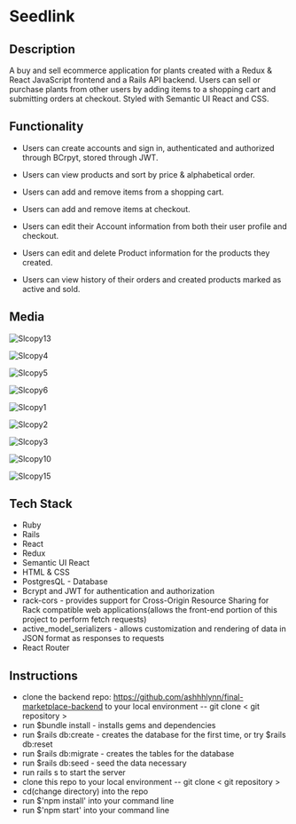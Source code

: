 # Seedlink 

## Description
  
A buy and sell ecommerce application for plants created with a Redux & React JavaScript frontend and a Rails API backend. Users can sell or purchase plants from other users by adding items to a shopping cart and submitting orders at checkout. Styled with Semantic UI React and CSS. 
  
## Functionality

- Users can create accounts and sign in, authenticated and authorized through BCrpyt, stored through JWT.

- Users can view products and sort by price & alphabetical order.

- Users can add and remove items from a shopping cart. 

- Users can add and remove items at checkout.

- Users can edit their Account information from both their user profile and checkout.

- Users can edit and delete Product information for the products they created. 

- Users can view history of their orders and created products marked as active and sold.

## Media 
![Slcopy13](https://user-images.githubusercontent.com/84604278/227552979-16d40a1f-74d0-41f3-9294-ce3575387b8a.png)

![Slcopy4](https://user-images.githubusercontent.com/84604278/227553284-be6ff1c6-ae9b-49d3-a1b5-39caa2ed833f.png)

![Slcopy5](https://user-images.githubusercontent.com/84604278/227553772-03604489-1ec3-4fe1-b4db-fce11467b7e9.png)

![Slcopy6](https://user-images.githubusercontent.com/84604278/227553923-e54dc0a0-1284-4be2-bf36-2e1dc58d1440.png)

![Slcopy1](https://user-images.githubusercontent.com/84604278/227554099-b2af0ab2-7b0e-4875-8f5f-0a5a1abc0c67.png)

![Slcopy2](https://user-images.githubusercontent.com/84604278/227554121-c5a28a9a-49ea-42ed-8e3b-dfa44e5e26a7.png)

![Slcopy3](https://user-images.githubusercontent.com/84604278/227554152-cb98350b-3cd4-42b0-8e37-778e6eb1b895.png)

![Slcopy10](https://user-images.githubusercontent.com/84604278/227554266-4ec36dc4-1702-46a3-835c-af1901bb9564.png)

![Slcopy15](https://user-images.githubusercontent.com/84604278/227554530-7ee3ecb7-4c73-4f7b-b88e-cd86994f3228.png)



## Tech Stack

- Ruby 
- Rails
- React
- Redux
- Semantic UI React
- HTML & CSS
- PostgresQL - Database
- Bcrypt and JWT for authentication and authorization
- rack-cors - provides support for Cross-Origin Resource Sharing for Rack compatible web applications(allows the front-end portion of this project to perform fetch requests)
- active_model_serializers - allows customization and rendering of data in JSON format as responses to requests
- React Router

## Instructions

- clone the backend repo:  https://github.com/ashhhlynn/final-marketplace-backend to your local environment -- git clone < git repository >
- run $bundle install - installs gems and dependencies
- run $rails db:create - creates the database for the first time, or try $rails db:reset
- run $rails db:migrate - creates the tables for the database
- run $rails db:seed - seed the data necessary
- run rails s to start the server
- clone this repo to your local environment -- git clone < git repository >
- cd(change directory) into the repo
- run $'npm install' into your command line
- run $'npm start' into your command line

